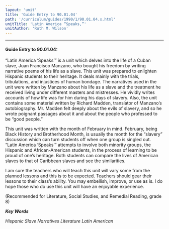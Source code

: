 ```yaml
---
layout: 'unit'
title: 'Guide Entry to 90.01.04'
path: '/curriculum/guides/1990/1/90.01.04.x.html'
unitTitle: 'Latin America “Speaks,”'
unitAuthor: 'Ruth M. Wilson'
---
```


<body>
<hr/>
 <h4>
  Guide Entry to 90.01.04:
 </h4>
 “Latin America ‘Speaks’” is a unit which delves into the life of a Cuban slave, Juan Francisco Manzano, who bought his freedom by writing narrative poems of his life as a slave. This unit was prepared to enlighten Hispanic students to their heritage. It deals mainly with the trials, tribulations, and injustices of human bondage. The narratives used in the unit were written by Manzano about his life as a slave and the treatment he received living under different masters and mistresses. He vividly writes accounts of how life was for him during his days of slavery. Also, the unit contains some material written by Richard Madden, translator of Manzano’s autobiography. Mr. Madden felt deeply about the evils of slavery, and so he wrote poignant passages about it and about the people who professed to be “good people.”
 <p>
  This unit was written with the month of February in mind. February, being Black History and Brotherhood Month, is usually the month for the “slavery” discussion which can turn students off when one group is singled out. “Latin America ‘Speaks’” attempts to involve both minority groups, the Hispanic and African-American students, in the process of learning to be proud of one’s heritage. Both students can compare the lives of American slaves to that of Caribbean slaves and see the similarities.
 </p>
 <p>
  I am sure the teachers who will teach this unit will vary some from the planned lessons and this is to be expected. Teachers should gear their lessons to their class’s ability. You may embellish, improve, or use as is. I do hope those who do use this unit will have an enjoyable experience.
 </p>
 <p>
  (Recommended for Literature, Social Studies, and Remedial Reading, grade 8)
 </p>
<p>
  <b>
   <i>
    Key Words
   </i>
  </b>
  <br/>
 </p>
 <p>
  <i>
   Hispanic Slave Narratives Literature Latin American
  </i>
 </p>

</body>
